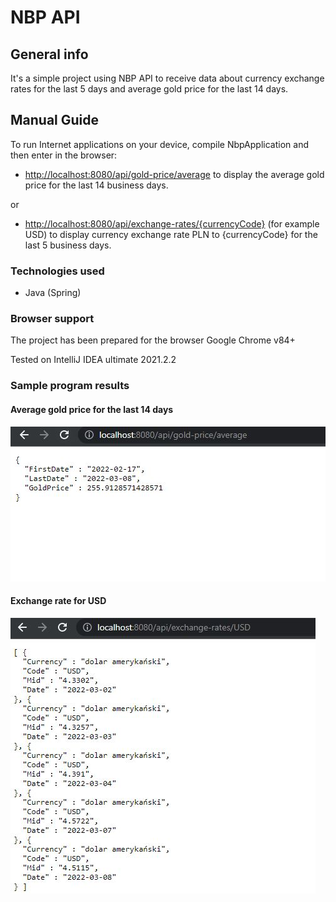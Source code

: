 # NBP API

## General info
It's a simple project using NBP API to receive data about currency
exchange rates for the last 5 days and average gold price for the last 14 days.

## Manual Guide
To run Internet applications on your device, compile NbpApplication and then enter in the browser:

- [http://localhost:8080/api/gold-price/average](http://localhost:8080/api/gold-price/average)
  to display the average gold price for the last 14 business days.

or

- [http://localhost:8080/api/exchange-rates/{currencyCode}](http://localhost:8080/api/exchange-rates/{currencyCode})
  (for example USD) to display currency exchange rate PLN to {currencyCode} for the last 5 business days.





### Technologies used

- Java (Spring)

### Browser support

The project has been prepared for the browser Google Chrome v84+

Tested on IntelliJ IDEA ultimate 2021.2.2

### Sample program results

#### Average gold price for the last 14 days

![view](./pictures/picture2.JPG)

#### Exchange rate for USD

![view](./pictures/picture1.JPG)